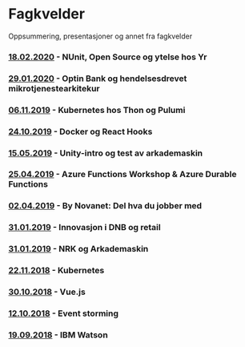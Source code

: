 # Fagkvelder

Oppsummering, presentasjoner og annet fra fagkvelder

### [18.02.2020](/20200218/README.md) - NUnit, Open Source og ytelse hos Yr

### [29.01.2020](/20200129/README.md) - Optin Bank og hendelsesdrevet mikrotjenestearkitekur

### [06.11.2019](/20191106/README.md) - Kubernetes hos Thon og Pulumi

### [24.10.2019](/20191024/README.md) - Docker og React Hooks

### [15.05.2019](/20190515/README.md) - Unity-intro og test av arkademaskin

### [25.04.2019](/20190425/README.md) - Azure Functions Workshop & Azure Durable Functions

### [02.04.2019](/20190402/README.md) - By Novanet: Del hva du jobber med

### [31.01.2019](/20190314/README.md) - Innovasjon i DNB og retail

### [31.01.2019](/20190131/README.md) - NRK og Arkademaskin

### [22.11.2018](/20181122/README.md) - Kubernetes

### [30.10.2018](/20181030/README.md) - Vue.js

### [12.10.2018](/20181012/README.md) - Event storming

### [19.09.2018](/20180919/README.md) - IBM Watson

